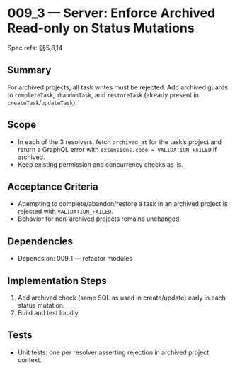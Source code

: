 # 009_3 — Server: Enforce Archived Read-only on Status Mutations

Spec refs: §§5,8,14

## Summary
For archived projects, all task writes must be rejected. Add archived guards to `completeTask`, `abandonTask`, and `restoreTask` (already present in `createTask`/`updateTask`).

## Scope
- In each of the 3 resolvers, fetch `archived_at` for the task’s project and return a GraphQL error with `extensions.code = VALIDATION_FAILED` if archived.
- Keep existing permission and concurrency checks as-is.

## Acceptance Criteria
- Attempting to complete/abandon/restore a task in an archived project is rejected with `VALIDATION_FAILED`.
- Behavior for non-archived projects remains unchanged.

## Dependencies
- Depends on: 009_1 — refactor modules

## Implementation Steps
1) Add archived check (same SQL as used in create/update) early in each status mutation.
2) Build and test locally.

## Tests
- Unit tests: one per resolver asserting rejection in archived project context.
